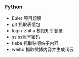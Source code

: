 ### Python

- Euler 项目题解
- git 抓取表情包
- login-zhihu 模拟知乎登录
- ss ss账号密码
- tieba  抓取贴吧帖子内容
- weibo  抓取微博内容并生成词云


